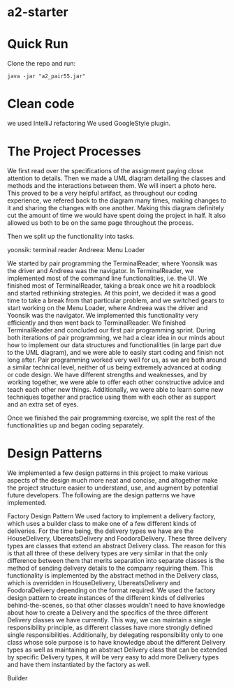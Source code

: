 # a2-starter

# Quick Run
Clone the repo and run:
```
java -jar "a2_pair55.jar"
```

# Clean code

we used IntelliJ refactoring
We used  GoogleStyle plugin.
# The Project Processes

We first read over the specifications of the assignment paying close attention to details. Then we made a UML diagram
detailing the classes and methods and the interactions between them. We will insert a photo here. This proved to be
a very helpful artifact, as throughout our coding experience, we refered back to the diagram many times, making changes
to it and sharing the changes with one another. Making this diagram definitely cut the amount of time we would have
spent doing the project in half. It also allowed us both to be on the same page throughout the process.

Then we split up the functionality into tasks.

yoonsik: terminal reader
Andreea: Menu Loader

We started by pair programming the TerminalReader, where Yoonsik was the driver and Andreea was the navigator.
In TerminalReader, we implemented most of the command line functionalities, i.e. the UI.
We finished most of TerminalReader, taking a break once we hit a roadblock and started rethinking strategies.
At this point, we decided it was a good time to take a break from that particular problem, and we switched gears to
start working on the Menu Loader, where Andreea was the driver and Yoonsik was the navigator.
We implemented this functionality very efficiently and then went back to TerminalReader. We finished TerminalReader and
concluded our first pair programming sprint.
During both iterations of pair programming, we had a clear idea in our minds about how to implement our data structures
and functionalities (in large part due to the UML diagram), and we were able to easily start coding and finish not long
after.
Pair programming worked very well for us, as we are both around a similar technical level, neither of us being
extremely advanced at coding or code design. We have different strengths and weaknesses, and by working
together, we were able to offer each other constructive advice and teach each other new things. Additionally, we were
able to learn some new techniques together and practice using them with each other as support and an extra set of
eyes.

Once we finished the pair programming exercise, we split the rest of the functionalities up and began coding separately.


# Design Patterns

We implemented a few design patterns in this project to make various aspects of the design much more neat and
concise, and altogether make the project structure easier to understand, use, and augment by potential future
developers. The following are the design patterns we have implemented.

Factory Design Pattern
    We used factory to implement a delivery factory, which uses a builder class to make one of a
few different kinds of deliveries. For the time being, the delivery types we have are the HouseDelivery,
UbereatsDelivery and FoodoraDelivery. These three delivery types are classes that extend an abstract Delivery class.
The reason for this is that all three of these delivery types are very similar in that the only difference between
them that merits separation into separate classes is the method of sending delivery details to the company requiring
them. This functionality is implemented by the abstract method <outputDeliveryDetails> in the Delivery class, which
is overridden in HouseDelivery, UbereatsDelivery and FoodoraDelivery depending on the format required.
    We used the factory design pattern to create instances of the different kinds of deliveries behind-the-scenes, so
that other classes wouldn't need to have knowledge about how to create a Delivery and the specifics of the three
different Delivery classes we have currently. This way, we can maintain a single responsibility principle, as different
classes have more strongly defined single responsibilities. Additionally, by delegating responsibility only to one
class whose sole purpose is to have knowledge about the different Delivery types as well as maintaining an abstract
Delivery class that can be extended by specific Delivery types, it will be very easy to add more Delivery types and
have them instantiated by the factory as well.

Builder

